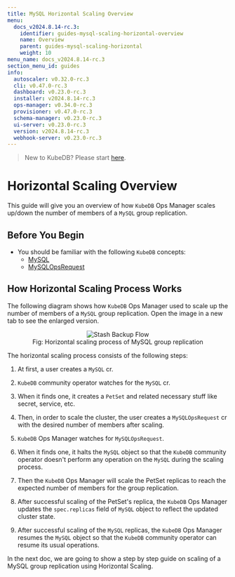```yaml
---
title: MySQL Horizontal Scaling Overview
menu:
  docs_v2024.8.14-rc.3:
    identifier: guides-mysql-scaling-horizontal-overview
    name: Overview
    parent: guides-mysql-scaling-horizontal
    weight: 10
menu_name: docs_v2024.8.14-rc.3
section_menu_id: guides
info:
  autoscaler: v0.32.0-rc.3
  cli: v0.47.0-rc.3
  dashboard: v0.23.0-rc.3
  installer: v2024.8.14-rc.3
  ops-manager: v0.34.0-rc.3
  provisioner: v0.47.0-rc.3
  schema-manager: v0.23.0-rc.3
  ui-server: v0.23.0-rc.3
  version: v2024.8.14-rc.3
  webhook-server: v0.23.0-rc.3
---
```


> New to KubeDB? Please start [here](/docs/v2024.8.14-rc.3/README).

# Horizontal Scaling Overview

This guide will give you an overview of how `KubeDB` Ops Manager scales up/down the number of members of a `MySQL` group replication.

## Before You Begin

- You should be familiar with the following `KubeDB` concepts:
  - [MySQL](/docs/v2024.8.14-rc.3/guides/mysql/concepts/database/)
  - [MySQLOpsRequest](/docs/v2024.8.14-rc.3/guides/mysql/concepts/opsrequest/)

## How Horizontal Scaling Process Works

The following diagram shows how `KubeDB` Ops Manager used to scale up the number of members of a `MySQL` group replication. Open the image in a new tab to see the enlarged version.

<figure align="center">
  <img alt="Stash Backup Flow" src="/docs/v2024.8.14-rc.3/guides/mysql/scaling/horizontal-scaling/overview/images/my-horizontal_scaling.png">
<figcaption align="center">Fig: Horizontal scaling process of MySQL group replication</figcaption>
</figure>

The horizontal scaling process consists of the following steps:

1. At first, a user creates a `MySQL` cr.

2. `KubeDB` community operator watches for the `MySQL` cr.

3. When it finds one, it creates a `PetSet` and related necessary stuff like secret, service, etc.

4. Then, in order to scale the cluster, the user creates a `MySQLOpsRequest` cr with the desired number of members after scaling.

5. `KubeDB` Ops Manager watches for `MySQLOpsRequest`.

6. When it finds one, it halts the `MySQL` object so that the `KubeDB` community operator doesn't perform any operation on the `MySQL` during the scaling process.  

7. Then the `KubeDB` Ops Manager will scale the PetSet replicas to reach the expected number of members for the group replication.

8. After successful scaling of the PetSet's replica, the `KubeDB` Ops Manager updates the `spec.replicas` field of `MySQL` object to reflect the updated cluster state.

9. After successful scaling of the `MySQL` replicas, the `KubeDB` Ops Manager resumes the `MySQL` object so that the `KubeDB` community operator can resume its usual operations.

In the next doc, we are going to show a step by step guide on scaling of a MySQL group replication using Horizontal Scaling.